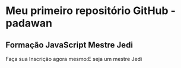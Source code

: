 # Meu primeiro repositório GitHub - padawan
## Formação JavaScript Mestre Jedi

Faça sua Inscrição agora mesmo:E seja um mestre Jedi
